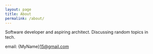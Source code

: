 ```yaml
---
layout: page
title: About
permalink: /about/
---
```


Software developer and aspiring architect. Discussing random topics in tech. 

email: {MyName}15@gmail.com
